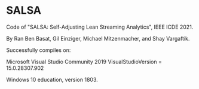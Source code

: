 # SALSA
Code of "SALSA: Self-Adjusting Lean Streaming Analytics", IEEE ICDE 2021.

By Ran Ben Basat, Gil Einziger, Michael Mitzenmacher, and Shay Vargaftik.

Successfully compiles on:

Microsoft Visual Studio Community 2019 
VisualStudioVersion = 15.0.28307.902

Windows 10 education, version 1803.
